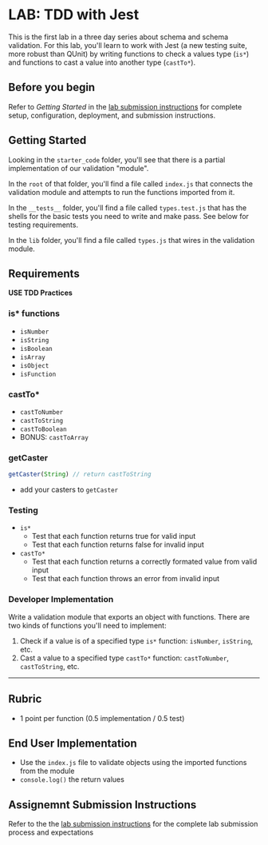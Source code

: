 # LAB: TDD with Jest

This is the first lab in a three day series about schema and schema
validation. For this lab, you'll learn to work with Jest (a new
testing suite, more robust than QUnit) by writing functions to
check a values type (`is*`) and functions to cast a value into
another type (`castTo*`).

## Before you begin

Refer to *Getting Started*  in the [lab submission instructions](../../../reference/submission-instructions/labs/README.md) for complete setup, configuration, deployment, and submission instructions.

## Getting Started

Looking in the `starter_code` folder, you'll see that there is a partial implementation
of our validation "module". 

In the `root` of that folder, you'll find a file called `index.js` that connects the
validation module and attempts to run the functions imported from it.

In the `__tests__` folder, you'll find a file called `types.test.js`
that has the shells for the basic tests you need to write and make pass.
See below for testing requirements.

In the `lib` folder, you'll find a file called `types.js` that wires in the
validation module.

## Requirements

**USE TDD Practices**

### is* functions

* `isNumber`
* `isString`
* `isBoolean`
* `isArray`
* `isObject`
* `isFunction`

### castTo*

* `castToNumber`
* `castToString`
* `castToBoolean`
* BONUS: `castToArray`

### getCaster

```js
getCaster(String) // return castToString
```

* add your casters to `getCaster`

### Testing

* `is*`
    * Test that each function returns true for valid input
    * Test that each function returns false for invalid input
* `castTo*`
    * Test that each function returns a correctly formated value from valid input
    * Test that each function throws an error from invalid input

### Developer Implementation

Write a validation module that exports an object with functions. There are
two kinds of functions you'll need to implement:

1. Check if a value is of a specified type `is*` function:
    `isNumber`, `isString`, etc.
2. Cast a value to a specified type `castTo*` function:
    `castToNumber`, `castToString`, etc.

---

## Rubric

* 1 point per function (0.5 implementation / 0.5 test)

## End User Implementation
* Use the `index.js` file to validate objects using the imported functions
    from the module
* `console.log()` the return values


## Assignemnt Submission Instructions

Refer to the the [lab submission instructions](../../../reference/submission-instructions/labs/README.md) for the complete lab submission process and expectations

